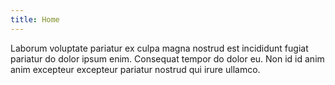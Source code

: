 ```yaml
---
title: Home
---
```


Laborum voluptate pariatur ex culpa magna nostrud est incididunt fugiat pariatur do dolor ipsum enim. Consequat tempor do dolor eu. Non id id anim anim excepteur excepteur pariatur nostrud qui irure ullamco.
